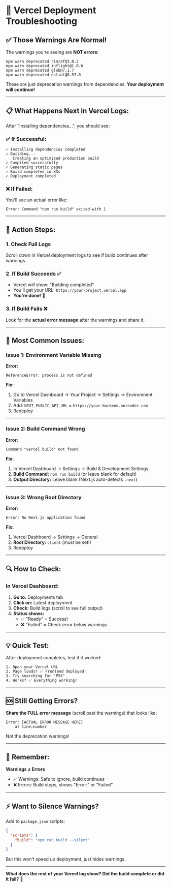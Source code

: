 # 🔧 Vercel Deployment Troubleshooting

## ✅ Those Warnings Are Normal!

The warnings you're seeing are **NOT errors**:

```
npm warn deprecated rimraf@3.0.2
npm warn deprecated inflight@1.0.6
npm warn deprecated glob@7.1.7
npm warn deprecated eslint@8.57.0
```

These are just deprecation warnings from dependencies. **Your deployment will continue!**

---

## 📋 What Happens Next in Vercel Logs:

After "Installing dependencies...", you should see:

### ✅ **If Successful:**
```
✓ Installing dependencies completed
✓ Building...
   Creating an optimized production build
✓ Compiled successfully
✓ Generating static pages
✓ Build completed in XXs
✓ Deployment completed
```

### ❌ **If Failed:**
You'll see an actual error like:
```
Error: Command "npm run build" exited with 1
```

---

## 🎯 Action Steps:

### 1. **Check Full Logs**
Scroll down in Vercel deployment logs to see if build continues after warnings.

### 2. **If Build Succeeds** ✅
- Vercel will show: "Building completed"
- You'll get your URL: `https://your-project.vercel.app`
- **You're done!** 🎉

### 3. **If Build Fails** ❌
Look for the **actual error message** after the warnings and share it.

---

## 🚀 Most Common Issues:

### Issue 1: Environment Variable Missing

**Error:**
```
ReferenceError: process is not defined
```

**Fix:**
1. Go to Vercel Dashboard → Your Project → Settings → Environment Variables
2. Add: `NEXT_PUBLIC_API_URL` = `https://your-backend.onrender.com`
3. Redeploy

---

### Issue 2: Build Command Wrong

**Error:**
```
Command "vercel build" not found
```

**Fix:**
1. In Vercel Dashboard → Settings → Build & Development Settings
2. **Build Command:** `npm run build` (or leave blank for default)
3. **Output Directory:** Leave blank (Next.js auto-detects `.next`)

---

### Issue 3: Wrong Root Directory

**Error:**
```
Error: No Next.js application found
```

**Fix:**
1. Vercel Dashboard → Settings → General
2. **Root Directory:** `client` (must be set!)
3. Redeploy

---

## 🔍 How to Check:

### In Vercel Dashboard:

1. **Go to:** Deployments tab
2. **Click on:** Latest deployment
3. **Check:** Build logs (scroll to see full output)
4. **Status shows:**
   - ✅ "Ready" = Success!
   - ❌ "Failed" = Check error below warnings

---

## 💡 Quick Test:

After deployment completes, test if it worked:

```
1. Open your Vercel URL
2. Page loads? ✅ Frontend deployed!
3. Try searching for "P53"
4. Works? ✅ Everything working!
```

---

## 🆘 Still Getting Errors?

**Share the FULL error message** (scroll past the warnings) that looks like:

```
Error: [ACTUAL ERROR MESSAGE HERE]
    at line:number
```

Not the deprecation warnings!

---

## 📝 Remember:

**Warnings ≠ Errors**

- ✅ Warnings: Safe to ignore, build continues
- ❌ Errors: Build stops, shows "Error:" or "Failed"

---

## ⚡ Want to Silence Warnings?

Add to `package.json` scripts:

```json
{
  "scripts": {
    "build": "npm run build --silent"
  }
}
```

But this won't speed up deployment, just hides warnings.

---

**What does the rest of your Vercel log show?** 
**Did the build complete or did it fail?** 🤔

